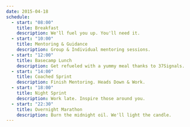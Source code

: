 ```yaml
---
date: 2015-04-18
schedule:
  - start: "08:00"
    title: Breakfast
    description: We'll fuel you up. You'll need it.
  - start: "10:00"
    title: Mentoring & Guidance
    description: Group & Individual mentoring sessions.
  - start: "12:00"
    title: Basecamp Lunch
    description: Get refueled with a yummy meal thanks to 37Signals.
  - start: "14:00"
    title: Coached Sprint
    description: Finish Mentoring. Heads Down & Work.
  - start: "18:00"
    title: Night Sprint
    description: Work late. Inspire those around you.
  - start: "22:30"
    title: Overnight Marathon
    description: Burn the midnight oil. We'll light the candle.
---
```

